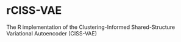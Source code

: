 # rCISS-VAE
The R implementation of the Clustering-Informed Shared-Structure Variational Autoencoder (CISS-VAE)
